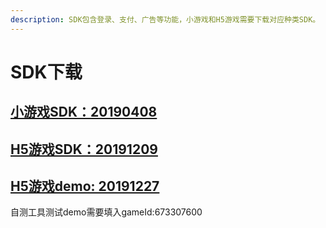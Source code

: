 ```yaml
---
description: SDK包含登录、支付、广告等功能，小游戏和H5游戏需要下载对应种类SDK。
---
```


# SDK下载

## [小游戏SDK：20190408](https://chukong.oss-cn-qingdao.aliyuncs.com/res/Runtime_SDK_20190408.zip)

## [H5游戏SDK：20191209](https://chukong.oss-cn-qingdao.aliyuncs.com/res/H5_SDK_SEA_20191209.zip)

## [H5游戏demo: 20191227](https://chukong.oss-cn-qingdao.aliyuncs.com/uploads/201912/zip/71f72fc9228a3b474eef39f3f6cf162f.zip)

自测工具测试demo需要填入gameId:673307600

